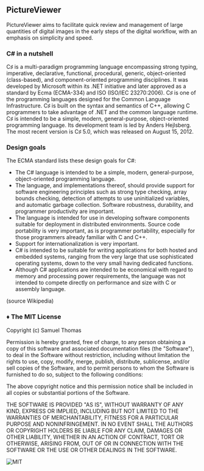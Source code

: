 ## PictureViewer

PictureViewer aims to facilitate quick review and management of large quantities of digital images in the early steps of the digital workflow, with an emphasis on simplicity and speed.

### C# in a nutshell

C♯ is a multi-paradigm programming language encompassing strong typing, imperative, declarative, functional, procedural, generic, object-oriented (class-based), and component-oriented programming disciplines. It was developed by Microsoft within its .NET initiative and later approved as a standard by Ecma (ECMA-334) and ISO (ISO/IEC 23270:2006). C♯ is one of the programming languages designed for the Common Language Infrastructure. C♯ is built on the syntax and semantics of C++, allowing C programmers to take advantage of .NET and the common language runtime.
C♯ is intended to be a simple, modern, general-purpose, object-oriented programming language. Its development team is led by Anders Hejlsberg. The most recent version is C♯ 5.0, which was released on August 15, 2012.

### Design goals

The ECMA standard lists these design goals for C#:
- The C# language is intended to be a simple, modern, general-purpose, object-oriented programming language.
- The language, and implementations thereof, should provide support for software engineering principles such as strong type checking, array bounds checking, detection of attempts to use uninitialized variables, and automatic garbage collection. Software robustness, durability, and programmer productivity are important.
- The language is intended for use in developing software components suitable for deployment in distributed environments.
Source code portability is very important, as is programmer portability, especially for those programmers already familiar with C and C++.
- Support for internationalization is very important.
- C# is intended to be suitable for writing applications for both hosted and embedded systems, ranging from the very large that use sophisticated operating systems, down to the very small having dedicated functions.
- Although C# applications are intended to be economical with regard to memory and processing power requirements, the language was not intended to compete directly on performance and size with C or assembly language.

(source Wikipedia)

### ♦ The MIT License

Copyright (c) Samuel Thomas

Permission is hereby granted, free of charge, to any person obtaining a copy
of this software and associated documentation files (the "Software"), to deal
in the Software without restriction, including without limitation the rights
to use, copy, modify, merge, publish, distribute, sublicense, and/or sell
copies of the Software, and to permit persons to whom the Software is
furnished to do so, subject to the following conditions:

The above copyright notice and this permission notice shall be included in
all copies or substantial portions of the Software.

THE SOFTWARE IS PROVIDED "AS IS", WITHOUT WARRANTY OF ANY KIND, EXPRESS OR
IMPLIED, INCLUDING BUT NOT LIMITED TO THE WARRANTIES OF MERCHANTABILITY,
FITNESS FOR A PARTICULAR PURPOSE AND NONINFRINGEMENT. IN NO EVENT SHALL THE
AUTHORS OR COPYRIGHT HOLDERS BE LIABLE FOR ANY CLAIM, DAMAGES OR OTHER
LIABILITY, WHETHER IN AN ACTION OF CONTRACT, TORT OR OTHERWISE, ARISING FROM,
OUT OF OR IN CONNECTION WITH THE SOFTWARE OR THE USE OR OTHER DEALINGS IN
THE SOFTWARE.

![MIT](http://upload.wikimedia.org/wikipedia/commons/4/42/Opensource.svg "MIT")
